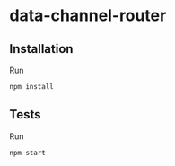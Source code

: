 # data-channel-router

## Installation

Run
```bash
npm install
```

## Tests

Run
```bash
npm start
```
